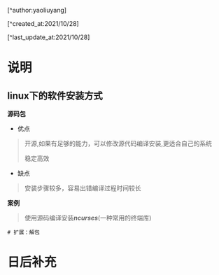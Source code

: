 [^author:yaoliuyang]

[^created_at:2021/10/28]

[^last_update_at:2021/10/28]

# 说明

## linux下的软件安装方式

**源码包**

- 优点

> 开源,如果有足够的能力，可以修改源代码编译安装,更适合自己的系统
>
> 稳定高效

- 缺点

> 安装步骤较多，容易出错编译过程时间较长

**案例**

> 使用源码编译安装***ncurses***(一种常用的终端库)

```shell
# 扩展：解包

```

# 日后补充